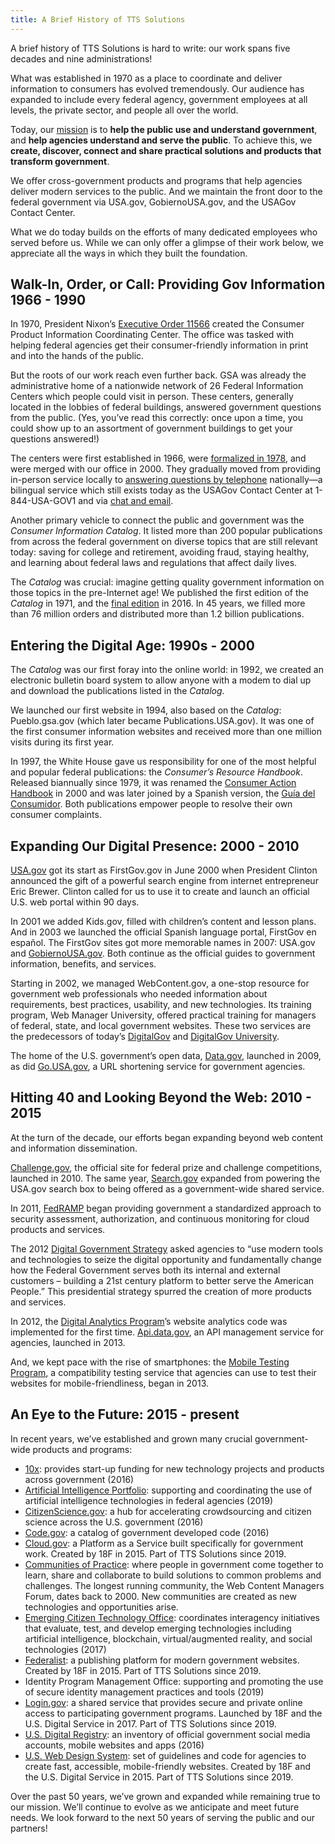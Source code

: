 ```yaml
---
title: A Brief History of TTS Solutions
---
```


A brief history of TTS Solutions is hard to write: our work spans five decades and nine administrations! 

What was established in 1970 as a place to coordinate and deliver information to consumers has evolved tremendously. Our audience has expanded to include every federal agency, government employees at all levels, the private sector, and people all over the world. 

Today, our [mission](https://docs.google.com/presentation/d/1DCtxpQgv89SRV_lpeXHNNOo1boIHmD2UpbsnV46WEik/edit#slide=id.g2fcf36f393_0_8) is to **help the public use and understand government**, and **help agencies understand and serve the public**. To achieve this, we **create, discover, connect and share practical solutions and products that transform government**. 

We offer cross-government products and programs that help agencies deliver modern services to the public. And we maintain the front door to the federal government via USA.gov, GobiernoUSA.gov, and the USAGov Contact Center.

What we do today builds on the efforts of many dedicated employees who served before us. While we can only offer a glimpse of their work below, we appreciate all the ways in which they built the foundation. 

## Walk-In, Order, or Call: Providing Gov Information 1966 - 1990

In 1970, President Nixon’s [Executive Order 11566](https://www.archives.gov/federal-register/codification/executive-order/11566.html) created the Consumer Product Information Coordinating Center. The office was tasked with helping federal agencies get their consumer-friendly information in print and into the hands of the public. 

But the roots of our work reach even further back. GSA was already the administrative home of a nationwide network of 26 Federal Information Centers which people could visit in person. These centers, generally located in the lobbies of federal buildings, answered government questions from the public. (Yes, you’ve read this correctly: once upon a time, you could show up to an assortment of government buildings to get your questions answered!)

The centers were first established in 1966, were [formalized in 1978](https://www.gpo.gov/fdsys/pkg/STATUTE-92/pdf/STATUTE-92-Pg1641.pdf), and were merged with our office in 2000. They gradually moved from providing in-person service locally to [answering questions by telephone](https://www.usa.gov/phone) nationally—a bilingual service which still exists today as the USAGov Contact Center at 1-844-USA-GOV1 and via [chat and email](https://www.usa.gov/contact).

Another primary vehicle to connect the public and government was the *Consumer Information Catalog*. It listed more than 200 popular publications from across the federal government on diverse topics that are still relevant today: saving for college and retirement, avoiding fraud, staying healthy, and learning about federal laws and regulations that affect daily lives. 

The *Catalog* was crucial: imagine getting quality government information on those topics in the pre-Internet age! We published the first edition of the *Catalog* in 1971, and the [final edition](https://drive.google.com/file/d/0B812FdtUF1KxbXVLakIzeHlYUVk/view) in 2016. In 45 years, we filled more than 76 million orders and distributed more than 1.2 billion publications.

## Entering the Digital Age: 1990s - 2000

The *Catalog* was our first foray into the online world: in 1992, we created an electronic bulletin board system to allow anyone with a modem to dial up and download the publications listed in the *Catalog*. 

We launched our first website in 1994, also based on the *Catalog*: Pueblo.gsa.gov (which later became Publications.USA.gov). It was one of the first consumer information websites and received more than one million visits during its first year. 

In 1997, the White House gave us responsibility for one of the most helpful and popular federal publications: the *Consumer’s Resource Handbook*. Released biannually since 1979, it was renamed the [Consumer Action Handbook](https://www.usa.gov/handbook) in 2000 and was later joined by a Spanish version, the [Guía del Consumidor](https://gobierno.usa.gov/ordene-guia-consumidor). Both publications empower people to resolve their own consumer complaints. 

## Expanding Our Digital Presence: 2000 - 2010

[USA.gov](https://www.usa.gov/) got its start as FirstGov.gov in June 2000 when President Clinton announced the gift of a powerful search engine from internet entrepreneur Eric Brewer. Clinton called for us to use it to create and launch an official U.S. web portal within 90 days.

In 2001 we added Kids.gov, filled with children’s content and lesson plans. And in 2003 we launched the official Spanish language portal, FirstGov en español. The FirstGov sites got more memorable names in 2007: USA.gov and [GobiernoUSA.gov](https://gobierno.usa.gov/). Both continue as the official guides to government information, benefits, and services. 

Starting in 2002, we managed WebContent.gov, a one-stop resource for government web professionals who needed information about requirements, best practices, usability, and new technologies. Its training program, Web Manager University, offered practical training for managers of federal, state, and local government websites. These two services are the predecessors of today’s [DigitalGov](https://digital.gov/) and [DigitalGov University](https://digital.gov/digitalgov-university/).

The home of the U.S. government’s open data, [Data.gov](https://www.data.gov/), launched in 2009, as did [Go.USA.gov](https://go.usa.gov/), a URL shortening service for government agencies.

## Hitting 40 and Looking Beyond the Web: 2010 - 2015

At the turn of the decade, our efforts began expanding beyond web content and information dissemination.

[Challenge.gov](https://www.challenge.gov/list/), the official site for federal prize and challenge competitions, launched in 2010. The same year, [Search.gov](https://search.gov/) expanded from powering the USA.gov search box to being offered as a government-wide shared service.

In 2011, [FedRAMP](https://www.fedramp.gov/) began providing government a standardized approach to security assessment, authorization, and continuous monitoring for cloud products and services. 

The 2012 [Digital Government Strategy](https://obamawhitehouse.archives.gov/sites/default/files/omb/egov/digital-government/digital-government.html) asked agencies to “use modern tools and technologies to seize the digital opportunity and fundamentally change how the Federal Government serves both its internal and external customers – building a 21st century platform to better serve the American People.” This presidential strategy spurred the creation of more products and services. 

In 2012, the [Digital Analytics Program](https://digital.gov/dap/)’s website analytics code was implemented for the first time. [Api.data.gov](https://api.data.gov/), an API management service for agencies, launched in 2013. 

And, we kept pace with the rise of smartphones: the [Mobile Testing Program](https://digital.gov/services/mobile-application-testing-program/), a compatibility testing service that agencies can use to test their websites for mobile-friendliness, began in 2013.

## An Eye to the Future: 2015 - present

In recent years, we’ve established and grown many crucial government-wide products and programs:

* [10x](https://10x.gsa.gov/): provides start-up funding for new technology projects and products across government (2016)
* [Artificial Intelligence Portfolio](https://digital.gov/communities/artificial-intelligence/): supporting and coordinating the use of artificial intelligence technologies in federal agencies (2019)
* [CitizenScience.gov](https://www.citizenscience.gov/): a hub for accelerating crowdsourcing and citizen science across the U.S. government (2016)
* [Code.gov](https://code.gov/): a catalog of government developed code (2016)
* [Cloud.gov](https://cloud.gov/): a Platform as a Service built specifically for government work. Created by 18F in 2015. Part of TTS Solutions since 2019.
* [Communities of Practice](https://digital.gov/communities/): where people in government come together to learn, share and collaborate to build solutions to common problems and challenges. The longest running community, the Web Content Managers Forum, dates back to 2000. New communities are created as new technologies and opportunities arise.
* [Emerging Citizen Technology Office](https://emerging.digital.gov/): coordinates interagency initiatives that evaluate, test, and develop emerging technologies including artificial intelligence, blockchain, virtual/augmented reality, and social technologies (2017)
* [Federalist](https://federalist.18f.gov/): a publishing platform for modern government websites. Created by 18F in 2015. Part of TTS Solutions since 2019.
* Identity Program Management Office: supporting and promoting the use of secure identity management practices and tools (2019)
* [Login.gov](https://login.gov/): a shared service that provides secure and private online access to participating government programs. Launched by 18F and the U.S. Digital Service in 2017. Part of TTS Solutions since 2019.
* [U.S. Digital Registry](https://digital.gov/services/u-s-digital-registry/): an inventory of official government social media accounts, mobile websites and apps (2016)
* [U.S. Web Design System](https://designsystem.digital.gov/): set of guidelines and code for agencies to create fast, accessible, mobile-friendly websites. Created by 18F and the U.S. Digital Service in 2015. Part of TTS Solutions since 2019.
         
Over the past 50 years, we’ve grown and expanded while remaining true to our mission. We’ll continue to evolve as we anticipate and meet future needs. We look forward to the next 50 years of serving the public and our partners!
